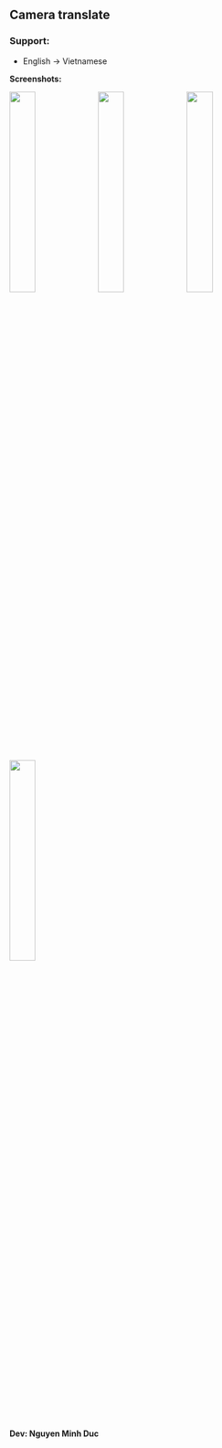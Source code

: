 <h2>Camera translate</h2>
<h3>Support:</h3>
<ul>
  <li>English -> Vietnamese</li>
</ul>

<b>Screenshots:</b>

<img src="https://i.imgur.com/CmF79J8.png" width="30%" height="30%"/>
<img src="https://i.imgur.com/cQJih1g.png" width="30%" height="30%"/>
<img src="https://i.imgur.com/9Lp00DS.png" width="30%" height="30%"/>
<img src="https://i.imgur.com/E9q2Tlf.png" width="30%" height="30%"/>

<br>
<b>Dev: Nguyen Minh Duc</b>
